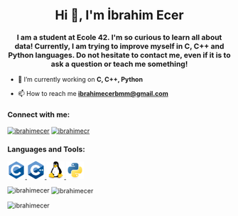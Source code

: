 <h1 align="center">Hi 👋, I'm İbrahim Ecer</h1>
<h3 align="center">I am a student at Ecole 42. I'm so curious to learn all about data! Currently, I am trying to improve myself in C, C++ and Python languages. Do not hesitate to contact me, even if it is to ask a question or teach me something!</h3>

- 🔭 I’m currently working on **C, C++, Python**

- 📫 How to reach me **ibrahimecerbmm@gmail.com**

<h3 align="left">Connect with me:</h3>
<p align="left">
<a href="https://linkedin.com/in/ibrahimecer" target="blank"><img align="center" src="https://raw.githubusercontent.com/rahuldkjain/github-profile-readme-generator/master/src/images/icons/Social/linked-in-alt.svg" alt="ibrahimecer" height="30" width="40" /></a>
<a href="https://instagram.com/ibrahimecr" target="blank"><img align="center" src="https://raw.githubusercontent.com/rahuldkjain/github-profile-readme-generator/master/src/images/icons/Social/instagram.svg" alt="ibrahimecr" height="30" width="40" /></a>
</p>

<h3 align="left">Languages and Tools:</h3>
<p align="left"> <a href="https://www.cprogramming.com/" target="_blank" rel="noreferrer"> <img src="https://raw.githubusercontent.com/devicons/devicon/master/icons/c/c-original.svg" alt="c" width="40" height="40"/> </a> <a href="https://www.w3schools.com/cpp/" target="_blank" rel="noreferrer"> <img src="https://raw.githubusercontent.com/devicons/devicon/master/icons/cplusplus/cplusplus-original.svg" alt="cplusplus" width="40" height="40"/> </a> <a href="https://www.linux.org/" target="_blank" rel="noreferrer"> <img src="https://raw.githubusercontent.com/devicons/devicon/master/icons/linux/linux-original.svg" alt="linux" width="40" height="40"/> </a> <a href="https://www.python.org" target="_blank" rel="noreferrer"> <img src="https://raw.githubusercontent.com/devicons/devicon/master/icons/python/python-original.svg" alt="python" width="40" height="40"/> </a> </p>

<p><img align="left" src="https://github-readme-stats.vercel.app/api/top-langs?username=ibrahimecer&show_icons=true&locale=en&layout=compact" alt="ibrahimecer" /></p>

<p>&nbsp;<img align="center" src="https://github-readme-stats.vercel.app/api?username=ibrahimecer&show_icons=true&locale=en" alt="ibrahimecer" /></p>

<p><img align="center" src="https://github-readme-streak-stats.herokuapp.com/?user=ibrahimecer&" alt="ibrahimecer" /></p>

